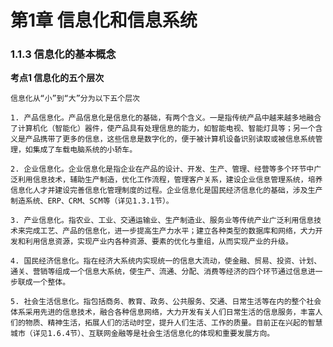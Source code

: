 # 第1章 信息化和信息系统

### 1.1.3 信息化的基本概念

**考点1 信息化的五个层次** 

    信息化从“小”到“大”分为以下五个层次

    1. 产品信息化。产品信息化是信息化的基础，有两个含义。一是指传统产品中越来越多地融合了计算机化（智能化）器件，使产品具有处理信息的能力，如智能电视、智能灯具等；另一个含义是产品携带了更多的信息，这些信息是数字化的，便于被计算机设备识别读取或被信息系统管理，如集成了车载电脑系统的小轿车。

    2. 企业信息化。企业信息化是指企业在产品的设计、开发、生产、管理、经营等多个环节中广泛利用信息技术，辅助生产制造，优化工作流程，管理客户关系，建设企业信息管理系统，培养信息化人才并建设完善信息化管理制度的过程。企业信息化是国民经济信息化的基础，涉及生产制造系统、ERP、CRM、SCM等（详见1.3.1节）。

    3. 产业信息化。指农业、工业、交通运输业、生产制造业、服务业等传统产业广泛利用信息技术来完成工艺、产品的信息化，进一步提高生产力水平；建立各种类型的数据库和网络，犬力开发和利用信息资源，实现产业内各种资源、要素的优化与重组，从而实现产业的升级。

    4. 国民经济信息化。指在经济大系统内实现统一的信息大流动，使金融、贸易、投资、计划、通关、营销等组成一个信息大系统，使生产、流通、分配、消费等经济的四个环节通过信息进一步联成一个整体。

    5. 社会生活信息化。指包括商务、教育、政务、公共服务、交通、日常生活等在内的整个社会体系采用先进的信息技术，融合各种信息网络，大力开发有关人们日常生活的信息服务，丰富人们的物质、精神生活，拓展人们的活动时空，提升人们生活、工作的质量。目前正在兴起的智慧城市（详见1.6.4节）、互联网金融等是社会生活信息化的体现和重要发展方向。
